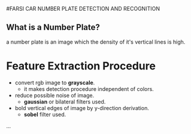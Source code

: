 #FARSI CAR NUMBER PLATE DETECTION AND RECOGNITION

What is a Number Plate?
-----------------------
a number plate is an image which the density of it's vertical lines is high.

Feature Extraction Procedure
===================
* convert rgb image to **grayscale**.
    * it makes detection procedure independent of colors.
* reduce possible noise of image.
    * **gaussian** or bilateral filters used.
* bold vertical edges of image by y-direction derivation.
    * **sobel** filter used.

...
